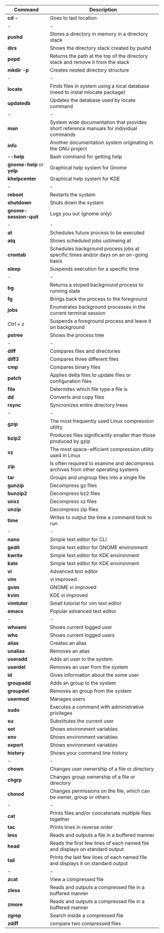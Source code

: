|Command|Description|
|-|-|
|**cd -**|Goes to last location|
|-|-|
|**pushd**|Stores a directory in memory in a directory stack|
|**dirs**|Shows the directory stack created by pushd|
|**popd**|Returns the path at the top of the directory stack and remove it from the stack|
|**mkdir -p**|Creates nested directory structure|
|-|-|
|**locate**|Finds files in system using a local database (need to instal mlocate package)|
|**updatedb**|Updates the database used by locate command|
|-|-|
|**man**|System wide documentation that provides short reference manuals for individual commands|
|**info**|Another documentation system originating in the GNU project|
|**--help**|Bash command for getting help|
|**gnome-help** or **yelp**|Graphical help system for Gnome|
|**khelpcenter**|Graphical help system for KDE|
|-|-|
|**reboot**|Restarts the system|
|**shutdown**|Shuts down the system|
|**gnome-session-quit**|Logs you out (gnome only)|
|-|-|
|**at**|Schedules future process to be executed|
|**atq**|Shows scheduled jobs ustimeing at|
|**crontab**|Schedules background process jobs at specific times and/or days on an on-going basis|
|**sleep**|Suspends execution for a specific time|
|-|-|
|**bg**|Returns a stoped background process to running state|
|**fg**|Brings back the process to the foreground|
|**jobs**|Enumerates background processes in the current terminal session|
|*Ctrl + z*|Suspends a foreground process and leave it on background|
|**pstree**|Shows the process tree|
|-|-|
|**diff**|Compares files and directories|
|**diff3**|Compares three different files|
|**cmp**|Compares binary files|
|**patch**|Applies delta files to update files or configuration files|
|**file**|Determites which file type a file is|
|**dd**|Converts and copy files|
|**rsync**|Syncronizes entire directory trees|
|-|-|
|**gzip**|The most frequently used Linux compression utility
|**bzip2**|Produces files significantly smaller than those produced by gzip
|**xz**|The most space-efficient compression utility used in Linux
|**zip**|Is often required to examine and decompress archives from other operating systems
|**tar**|Groups and ungroup files into a single file|
|**gunzip**|Decompress gz files|
|**bunzip2**|Decompress bz2 files|
|**unxz**|Decompress xz files|
|**unzip**|Decompress zip files|
|**time**|Writes to output the time a command took to run|
|-|-|
|**nano**|Simple text editor for CLI|
|**gedit**|Simple text editor for GNOME environment|
|**kwrite**|Simple text editor for KDE environment|
|**kate**|Simple text editor for KDE environment|
|**vi**|Advanced text editor|
|**vim**|vi improved|
|**gvim**|GNOME vi improved|
|**kvim**|KDE vi improved|
|**vimtutor**|Small tutorial for vim text editor|
|**emacs**|Popular advanced text editor|
|-|-|
|**whoami**|Shows current logged user|
|**who**|Shows current logged users|
|**alias**|Creates an alias|
|**unalias**|Removes an alias|
|**useradd**|Adds an user to the system|
|**userdel**|Removes an user from the system|
|**id**|Gives information about the some user|
|**groupadd**|Adds an group to the system|
|**groupdel**|Removes an group from the system|
|**usermod**|Manages users|
|**sudo**|Executes a command with administrative privileges|
|**su**|Substitutes the current user|
|**set**|Shows environment variables|
|**env**|Shows environment variables|
|**export**|Shows environment variables|
|**history**|Shows your command line history|
|-|-|
|**chown**|Changes user ownership of a file or directory|
|**chgrp**|Changes group ownership of a file or directory|
|**chmod**|Changes permissions on the file, which can be owner, group or others|
|-|-|
|**cat**|Prints files and/or concatenate multiple files together|
|**tac**|Prints lines in reverse order|
|**less**|Reads and outputs a file in a buffered manner|
|**head**|Reads the first few lines of each named file and displays on standard output|
|**tail**|Prints the last few lines of each named file and displays it on standard output|
|-|-|
|**zcat**|View a compressed file|
|**zless**|Reads and outputs a compressed file in a buffered manner|
|**zmore**|Reads and outputs a compressed file in a buffered manner|
|**zgrep**|Search inside a compressed file|
|**zdiff**|compare two compressed files|